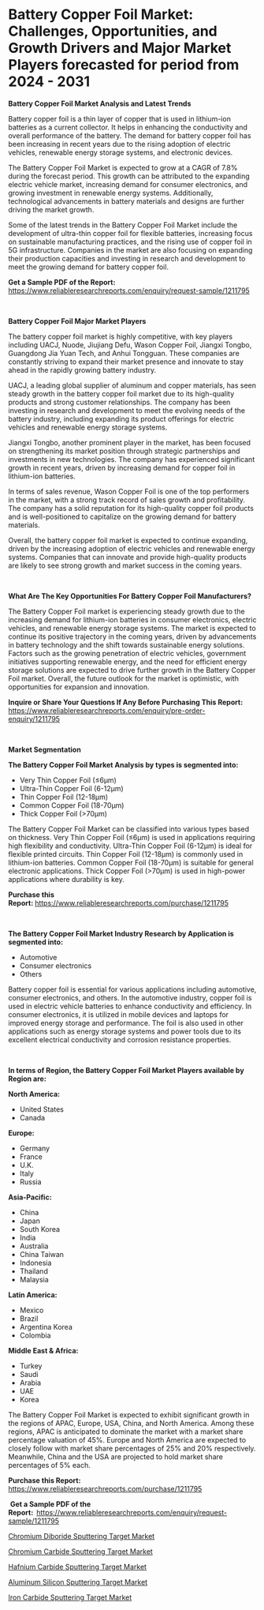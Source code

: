 <p><h1>Battery Copper Foil Market: Challenges, Opportunities, and Growth Drivers and Major Market Players forecasted for period from 2024 - 2031</h1></p><p><strong>Battery Copper Foil Market Analysis and Latest Trends</strong></p>
<p><p>Battery copper foil is a thin layer of copper that is used in lithium-ion batteries as a current collector. It helps in enhancing the conductivity and overall performance of the battery. The demand for battery copper foil has been increasing in recent years due to the rising adoption of electric vehicles, renewable energy storage systems, and electronic devices.</p><p>The Battery Copper Foil Market is expected to grow at a CAGR of 7.8% during the forecast period. This growth can be attributed to the expanding electric vehicle market, increasing demand for consumer electronics, and growing investment in renewable energy systems. Additionally, technological advancements in battery materials and designs are further driving the market growth.</p><p>Some of the latest trends in the Battery Copper Foil Market include the development of ultra-thin copper foil for flexible batteries, increasing focus on sustainable manufacturing practices, and the rising use of copper foil in 5G infrastructure. Companies in the market are also focusing on expanding their production capacities and investing in research and development to meet the growing demand for battery copper foil.</p></p>
<p><strong>Get a Sample PDF of the Report:&nbsp;</strong> <a href="https://www.reliableresearchreports.com/enquiry/request-sample/1211795">https://www.reliableresearchreports.com/enquiry/request-sample/1211795</a></p>
<p>&nbsp;</p>
<p><strong>Battery Copper Foil Major Market Players</strong></p>
<p><p>The battery copper foil market is highly competitive, with key players including UACJ, Nuode, Jiujiang Defu, Wason Copper Foil, Jiangxi Tongbo, Guangdong Jia Yuan Tech, and Anhui Tongguan. These companies are constantly striving to expand their market presence and innovate to stay ahead in the rapidly growing battery industry.</p><p>UACJ, a leading global supplier of aluminum and copper materials, has seen steady growth in the battery copper foil market due to its high-quality products and strong customer relationships. The company has been investing in research and development to meet the evolving needs of the battery industry, including expanding its product offerings for electric vehicles and renewable energy storage systems.</p><p>Jiangxi Tongbo, another prominent player in the market, has been focused on strengthening its market position through strategic partnerships and investments in new technologies. The company has experienced significant growth in recent years, driven by increasing demand for copper foil in lithium-ion batteries.</p><p>In terms of sales revenue, Wason Copper Foil is one of the top performers in the market, with a strong track record of sales growth and profitability. The company has a solid reputation for its high-quality copper foil products and is well-positioned to capitalize on the growing demand for battery materials.</p><p>Overall, the battery copper foil market is expected to continue expanding, driven by the increasing adoption of electric vehicles and renewable energy systems. Companies that can innovate and provide high-quality products are likely to see strong growth and market success in the coming years.</p></p>
<p>&nbsp;</p>
<p><strong>What Are The Key Opportunities For Battery Copper Foil Manufacturers?</strong></p>
<p><p>The Battery Copper Foil market is experiencing steady growth due to the increasing demand for lithium-ion batteries in consumer electronics, electric vehicles, and renewable energy storage systems. The market is expected to continue its positive trajectory in the coming years, driven by advancements in battery technology and the shift towards sustainable energy solutions. Factors such as the growing penetration of electric vehicles, government initiatives supporting renewable energy, and the need for efficient energy storage solutions are expected to drive further growth in the Battery Copper Foil market. Overall, the future outlook for the market is optimistic, with opportunities for expansion and innovation.</p></p>
<p><strong>Inquire or Share Your Questions If Any Before Purchasing This Report:</strong> <a href="https://www.reliableresearchreports.com/enquiry/pre-order-enquiry/1211795">https://www.reliableresearchreports.com/enquiry/pre-order-enquiry/1211795</a></p>
<p>&nbsp;</p>
<p><strong>Market Segmentation</strong></p>
<p><strong>The Battery Copper Foil Market Analysis by types is segmented into:</strong></p>
<p><ul><li>Very Thin Copper Foil (≤6μm)</li><li>Ultra-Thin Copper Foil (6-12μm)</li><li>Thin Copper Foil (12-18μm)</li><li>Common Copper Foil (18-70μm)</li><li>Thick Copper Foil (>70μm)</li></ul></p>
<p><p>The Battery Copper Foil Market can be classified into various types based on thickness. Very Thin Copper Foil (≤6μm) is used in applications requiring high flexibility and conductivity. Ultra-Thin Copper Foil (6-12μm) is ideal for flexible printed circuits. Thin Copper Foil (12-18μm) is commonly used in lithium-ion batteries. Common Copper Foil (18-70μm) is suitable for general electronic applications. Thick Copper Foil (>70μm) is used in high-power applications where durability is key.</p></p>
<p><strong>Purchase this Report:&nbsp;</strong><a href="https://www.reliableresearchreports.com/purchase/1211795">https://www.reliableresearchreports.com/purchase/1211795</a></p>
<p>&nbsp;</p>
<p><strong>The Battery Copper Foil Market Industry Research by Application is segmented into:</strong></p>
<p><ul><li>Automotive</li><li>Consumer electronics</li><li>Others</li></ul></p>
<p><p>Battery copper foil is essential for various applications including automotive, consumer electronics, and others. In the automotive industry, copper foil is used in electric vehicle batteries to enhance conductivity and efficiency. In consumer electronics, it is utilized in mobile devices and laptops for improved energy storage and performance. The foil is also used in other applications such as energy storage systems and power tools due to its excellent electrical conductivity and corrosion resistance properties.</p></p>
<p>&nbsp;</p>
<p><strong>In terms of Region, the Battery Copper Foil Market Players available by Region are:</strong></p>
<p>
    <p> <strong> North America: </strong>
        <ul>
            <li>United States</li>
            <li>Canada</li>
        </ul>
        </p> 
    <p> <strong> Europe: </strong>
        <ul>
            <li>Germany</li>
            <li>France</li>
            <li>U.K.</li>
            <li>Italy</li>
            <li>Russia</li>
        </ul>
        </p> 
    <p> <strong> Asia-Pacific: </strong>
        <ul>
            <li>China</li>
            <li>Japan</li>
            <li>South Korea</li>
            <li>India</li>
            <li>Australia</li>
            <li>China Taiwan</li>
            <li>Indonesia</li>
            <li>Thailand</li>
            <li>Malaysia</li>
        </ul>
        </p> 
    <p> <strong> Latin America: </strong>
        <ul>
            <li>Mexico</li>
            <li>Brazil</li>
            <li>Argentina Korea</li>
            <li>Colombia</li>
        </ul>
        </p> 
    <p> <strong> Middle East & Africa: </strong>
        <ul>
            <li>Turkey</li>
            <li>Saudi</li>
            <li>Arabia</li>
            <li>UAE</li>
            <li>Korea</li>
        </ul>
    </p>
    </p>
<p><p>The Battery Copper Foil Market is expected to exhibit significant growth in the regions of APAC, Europe, USA, China, and North America. Among these regions, APAC is anticipated to dominate the market with a market share percentage valuation of 45%. Europe and North America are expected to closely follow with market share percentages of 25% and 20% respectively. Meanwhile, China and the USA are projected to hold market share percentages of 5% each.</p></p>
<p><strong>Purchase this Report: </strong><a href="https://www.reliableresearchreports.com/purchase/1211795">https://www.reliableresearchreports.com/purchase/1211795</a></p>
<p>&nbsp;<strong>Get a Sample PDF of the Report:&nbsp;&nbsp;</strong><a href="https://www.reliableresearchreports.com/enquiry/request-sample/1211795">https://www.reliableresearchreports.com/enquiry/request-sample/1211795</a></p>
<p><strong></strong></p>
<p><p><a href="https://medium.com/@marcoshoppe2023/chromium-diboride-sputtering-target-market-insights-into-market-cagr-market-trends-and-growth-9cae9d931922">Chromium Diboride Sputtering Target Market</a></p><p><a href="https://medium.com/@evertkohler82/chromium-carbide-sputtering-target-market-research-report-its-history-and-forecast-2024-to-2031-b05032abad80">Chromium Carbide Sputtering Target Market</a></p><p><a href="https://medium.com/@evertkohler82/hafnium-carbide-sputtering-target-market-outlook-industry-overview-and-forecast-2024-to-2031-a6589fd8e6c7">Hafnium Carbide Sputtering Target Market</a></p><p><a href="https://medium.com/@evertkohler82/aluminum-silicon-sputtering-target-market-size-reveals-the-best-marketing-channels-in-global-8e2768181569">Aluminum Silicon Sputtering Target Market</a></p><p><a href="https://medium.com/@evertkohler82/iron-carbide-sputtering-target-market-outlook-industry-overview-and-forecast-2024-to-2031-0ea335c8536d">Iron Carbide Sputtering Target Market</a></p></p>